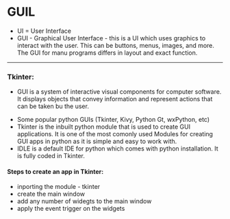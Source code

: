 # GUIL
- UI = User Interface
- GUI - Graphical User Interface - this is a UI which uses graphics to interact with the user. This can be buttons, menus, images, and more. The GUI for manu programs differs in layout and exact function.
***   
### Tkinter:
- GUI is a system of interactive visual components for computer software. It displays objects that convey information and represent actions that can be taken bu the user.
* Some popular python GUIs (Tkinter, Kivy, Python Gt, wxPython, etc)
* Tkinter is the inbuilt python module that is used to create GUI applications. It is one of the most comonly used Modules for creating GUI apps in python as it is simple and easy to work with.
* IDLE is a default IDE for python which comes with python installation. It is fully coded in Tkinter.
#### Steps to create an app in Tkinter:
* inporting the module - tkinter 
* create the main window
* add any number of widegts to the main window
* apply the event trigger on the widgets 